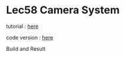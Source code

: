 # Lec58 Camera System

tutorial : [here](https://www.youtube.com/watch?v=ubZn7BlrnTU&list=PLlrATfBNZ98dC-V-N3m0Go4deliWHPFwT&index=80)

code version : [here](https://github.com/Graphic-researcher/Crosa-Conty-3D/tree/dda03c8d667ce42534464374043f6ba87bee745b/HTC/Project/Crosa-Conty-3D/Crosa-Conty-3D)



Build and Result
